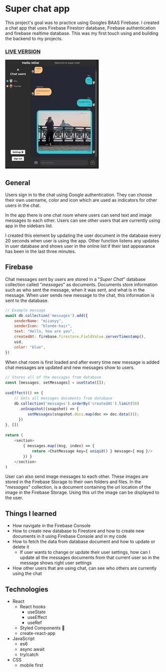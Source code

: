 # Super chat app

This project's goal was to practice using Googles BAAS Firebase. I created a chat app that uses Firebase Firestorr
database, Firebase authentication and firebase realtime database. This was my first touch using and building the backend
to my projects.

### [LIVE VERSION](https://miianyy.github.io/superchat/)

![two users chatting in the app](demo-image.jpg)


## General

Users sign in to the chat using Google authentication. They can choose their own username, color and icon which are used
as indicators for other users in the chat.

In the app there is one chat room where users can send text and image messages to each other. Users can see other users
that are currently using app in the sidebars list.

I created this element by updating the user document in the database every 20 seconds when user is using the app. Other
function listens any updates in user database and shows user in the online list if their last appearance has been in the
last three minutes.

## Firebase

Chat messages sent by users are stored in a "_Super Chat_" database collection called "_messages_" as documents.
Documents store information such as who sent the message, when it was sent, and what is in the message. When user sends
new message to the chat, this information is sent to the database.

````javascript
// Example message
await db.collection('messages').add({
    senderName: "miianyy",
    senderIcon: "blonde-hair",
    text: "Hello, how are you",
    createdAt: firebase.firestore.FieldValue.serverTimestamp(),
    uid,
    color: "blue",
})
````

When chat room is first loaded and after every time new message is added chat messages are updated and new messages show
to users.

````javascript
// Stores all of the messages from database
const [messages, setMessages] = useState([]);

useEffect(() => {
    // Gets all messages documents from database
    db.collection('messages').orderBy('createdAt').limit(50)
      .onSnapshot((snapshot) => {
          setMessages(snapshot.docs.map(doc => doc.data()));
      })
}, [])

return (
    <section>
        { messages.map((msg, index) => {
            return <ChatMessage key={ uniqid() } message={ msg }/>
        }) }
    </section>
)
````

User can also send image messages to each other. These images are stored in the Firebase Storage to their own folders
and files. In the "_messages_" collection, is a document containing the url location of the image in the 
Firebase Storage. Using this url the image can be displayed to the user.

## Things I learned

- How navigate in the Firebase Console
- How to create new database to Firestore and how to create new documents in it using Firebase Console and in my code
- How to fetch the data from database document and how to update or delete it
    - If user wants to change or update their user settings, how can I update all the messages documents from that
      current user so in the message shows right user settings
- How other users that are using chat, can see who others are currently using the chat

## Technologies

- React
    - React hooks
        - useState
        - useEffect
        - useRef
    - Styled Components 💅
    - create-react-app
- JavaScript
    - es6
    - async await
    - try/catch
- CSS
    - mobile first

